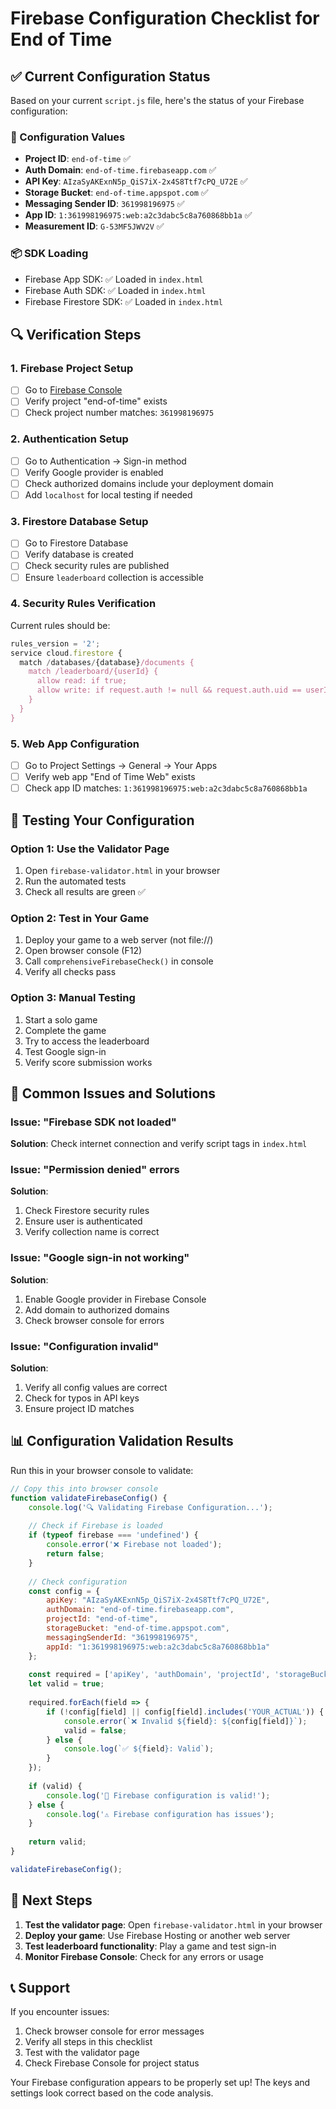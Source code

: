 # Firebase Configuration Checklist for End of Time

## ✅ Current Configuration Status

Based on your current `script.js` file, here's the status of your Firebase configuration:

### 🔧 Configuration Values
- **Project ID**: `end-of-time` ✅
- **Auth Domain**: `end-of-time.firebaseapp.com` ✅
- **API Key**: `AIzaSyAKExnN5p_QiS7iX-2x4S8Ttf7cPQ_U72E` ✅
- **Storage Bucket**: `end-of-time.appspot.com` ✅
- **Messaging Sender ID**: `361998196975` ✅
- **App ID**: `1:361998196975:web:a2c3dabc5c8a760868bb1a` ✅
- **Measurement ID**: `G-53MF5JWV2V` ✅

### 📦 SDK Loading
- Firebase App SDK: ✅ Loaded in `index.html`
- Firebase Auth SDK: ✅ Loaded in `index.html`
- Firebase Firestore SDK: ✅ Loaded in `index.html`

## 🔍 Verification Steps

### 1. Firebase Project Setup
- [ ] Go to [Firebase Console](https://console.firebase.google.com/)
- [ ] Verify project "end-of-time" exists
- [ ] Check project number matches: `361998196975`

### 2. Authentication Setup
- [ ] Go to Authentication → Sign-in method
- [ ] Verify Google provider is enabled
- [ ] Check authorized domains include your deployment domain
- [ ] Add `localhost` for local testing if needed

### 3. Firestore Database Setup
- [ ] Go to Firestore Database
- [ ] Verify database is created
- [ ] Check security rules are published
- [ ] Ensure `leaderboard` collection is accessible

### 4. Security Rules Verification
Current rules should be:
```javascript
rules_version = '2';
service cloud.firestore {
  match /databases/{database}/documents {
    match /leaderboard/{userId} {
      allow read: if true;
      allow write: if request.auth != null && request.auth.uid == userId;
    }
  }
}
```

### 5. Web App Configuration
- [ ] Go to Project Settings → General → Your Apps
- [ ] Verify web app "End of Time Web" exists
- [ ] Check app ID matches: `1:361998196975:web:a2c3dabc5c8a760868bb1a`

## 🧪 Testing Your Configuration

### Option 1: Use the Validator Page
1. Open `firebase-validator.html` in your browser
2. Run the automated tests
3. Check all results are green ✅

### Option 2: Test in Your Game
1. Deploy your game to a web server (not file://)
2. Open browser console (F12)
3. Call `comprehensiveFirebaseCheck()` in console
4. Verify all checks pass

### Option 3: Manual Testing
1. Start a solo game
2. Complete the game
3. Try to access the leaderboard
4. Test Google sign-in
5. Verify score submission works

## 🚨 Common Issues and Solutions

### Issue: "Firebase SDK not loaded"
**Solution**: Check internet connection and verify script tags in `index.html`

### Issue: "Permission denied" errors
**Solution**: 
1. Check Firestore security rules
2. Ensure user is authenticated
3. Verify collection name is correct

### Issue: "Google sign-in not working"
**Solution**:
1. Enable Google provider in Firebase Console
2. Add domain to authorized domains
3. Check browser console for errors

### Issue: "Configuration invalid"
**Solution**:
1. Verify all config values are correct
2. Check for typos in API keys
3. Ensure project ID matches

## 📊 Configuration Validation Results

Run this in your browser console to validate:

```javascript
// Copy this into browser console
function validateFirebaseConfig() {
    console.log('🔍 Validating Firebase Configuration...');
    
    // Check if Firebase is loaded
    if (typeof firebase === 'undefined') {
        console.error('❌ Firebase not loaded');
        return false;
    }
    
    // Check configuration
    const config = {
        apiKey: "AIzaSyAKExnN5p_QiS7iX-2x4S8Ttf7cPQ_U72E",
        authDomain: "end-of-time.firebaseapp.com",
        projectId: "end-of-time",
        storageBucket: "end-of-time.appspot.com",
        messagingSenderId: "361998196975",
        appId: "1:361998196975:web:a2c3dabc5c8a760868bb1a"
    };
    
    const required = ['apiKey', 'authDomain', 'projectId', 'storageBucket', 'messagingSenderId', 'appId'];
    let valid = true;
    
    required.forEach(field => {
        if (!config[field] || config[field].includes('YOUR_ACTUAL')) {
            console.error(`❌ Invalid ${field}: ${config[field]}`);
            valid = false;
        } else {
            console.log(`✅ ${field}: Valid`);
        }
    });
    
    if (valid) {
        console.log('🎉 Firebase configuration is valid!');
    } else {
        console.log('⚠️ Firebase configuration has issues');
    }
    
    return valid;
}

validateFirebaseConfig();
```

## 🔧 Next Steps

1. **Test the validator page**: Open `firebase-validator.html` in your browser
2. **Deploy your game**: Use Firebase Hosting or another web server
3. **Test leaderboard functionality**: Play a game and test sign-in
4. **Monitor Firebase Console**: Check for any errors or usage

## 📞 Support

If you encounter issues:
1. Check browser console for error messages
2. Verify all steps in this checklist
3. Test with the validator page
4. Check Firebase Console for project status

Your Firebase configuration appears to be properly set up! The keys and settings look correct based on the code analysis. 